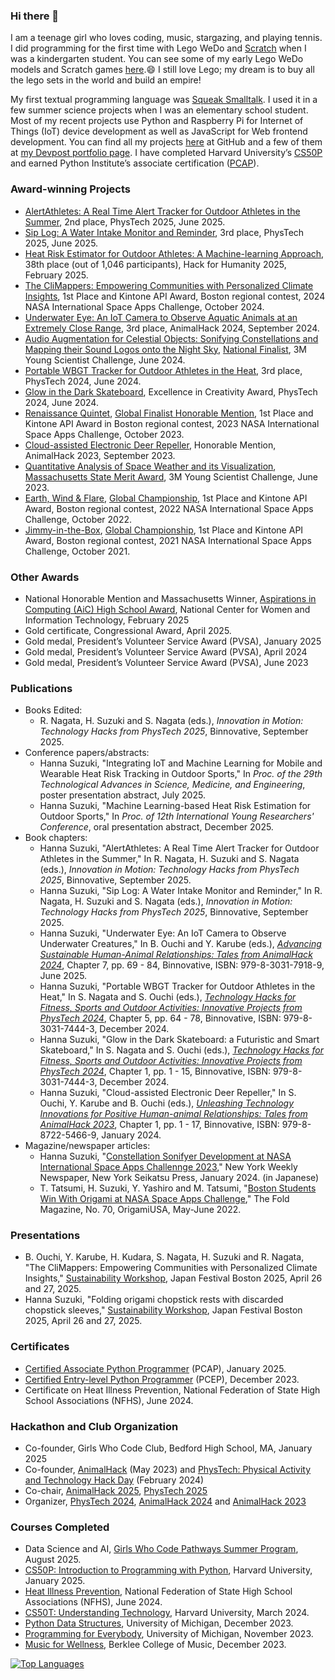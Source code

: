### Hi there 👋

I am a teenage girl who loves coding, music, stargazing, and playing tennis. I did programming for the first time with Lego WeDo and [Scratch](https://scratch.mit.edu/users/hssboston/) when I was a kindergarten student. You can see some of my early Lego WeDo models and Scratch games [here](https://github.com/HSSBoston/early).😄 I still love Lego; my dream is to buy all the lego sets in the world and build an empire!

My first textual programming language was [Squeak Smalltalk](https://squeak.org/). I used it in a few summer science projects when I was an elementary school student. Most of my recent projects use Python and Raspberry Pi for Internet of Things (IoT) device development as well as JavaScript for Web frontend development. You can find all my projects [here](https://github.com/HSSBoston?tab=repositories) at GitHub and a few of them at [my Devpost portfolio page](https://devpost.com/HSSBoston). I have completed Harvard University’s [CS50P](https://www.edx.org/learn/python/harvard-university-cs50-s-introduction-to-programming-with-python) and earned Python Institute’s associate certification ([PCAP](https://pythoninstitute.org/pcap)).  

### Award-winning Projects
- [AlertAthletes: A Real Time Alert Tracker for Outdoor Athletes in the Summer](https://github.com/HSSBoston/alert-athlete), 2nd place, PhysTech 2025, June 2025. 
- [Sip Log: A Water Intake Monitor and Reminder](https://github.com/HSSBoston/sip-log), 3rd place, PhysTech 2025, June 2025. 
- [Heat Risk Estimator for Outdoor Athletes: A Machine-learning Approach](https://github.com/HSSBoston/wbgt-clf), 38th place (out of 1,046 participants), Hack for Humanity 2025, February 2025. 
- [The CliMappers: Empowering Communities with Personalized Climate Insights](https://github.com/HSSBoston/climappers), 1st Place and Kintone API Award, Boston regional contest, 2024 NASA International Space Apps Challenge, October 2024.
- [Underwater Eye: An IoT Camera to Observe Aquatic Animals at an Extremely Close Range](https://github.com/HSSBoston/underwater-eye), 3rd place, AnimalHack 2024, September 2024.
- [Audio Augmentation for Celestial Objects: Sonifying Constellations and Mapping their Sound Logos onto the Night Sky](https://github.com/HSSBoston/constellation-sonifier), [National Finalist](https://youngscientistlab.com/annual-challenge/finalists-mentors-judges/finalists/hanna-suzuki-2024), 3M Young Scientist Challenge, June 2024.
- [Portable WBGT Tracker for Outdoor Athletes in the Heat](https://github.com/HSSBoston/wbgt), 3rd place, PhysTech 2024, June 2024.
- [Glow in the Dark Skateboard](https://github.com/HSSBoston/skateboard), Excellence in Creativity Award, PhysTech 2024, June 2024.
- [Renaissance Quintet](https://github.com/HSSBoston/renaissance-quintet), [Global Finalist Honorable Mention](https://www.spaceappschallenge.org/2023/awards/honorable-mentions/), 1st Place and Kintone API Award in Boston regional contest, 2023 NASA International Space Apps Challenge, October 2023.
- [Cloud-assisted Electronic Deer Repeller](https://github.com/HSSBoston/deer-repeller), Honorable Mention, AnimalHack 2023, September 2023. 
- [Quantitative Analysis of Space Weather and its Visualization](https://github.com/HSSBoston/space-weather-smart-mirror), [Massachusetts State Merit Award](https://youngscientistlab.com/annual-challenge/finalists-mentors-judges/state-merit-winners?years=2023), 3M Young Scientist Challenge, June 2023. 
- [Earth, Wind & Flare](https://github.com/HSSBoston/earth-wind-and-flare), [Global Championship](https://2022.spaceappschallenge.org/awards/), 1st Place and Kintone API Award, Boston regional contest, 2022 NASA International Space Apps Challenge, October 2022.  
- [Jimmy-in-the-Box](https://github.com/HSSBoston/jimmy-in-the-box), [Global Championship](https://2021.spaceappschallenge.org/awards/), 1st Place and Kintone API Award, Boston regional contest, 2021 NASA International Space Apps Challenge, October 2021. 

### Other Awards

- National Honorable Mention and Massachusetts Winner, [Aspirations in Computing (AiC) High School Award](https://www.aspirations.org/people/hanna-s/150626), National Center for Women and Information Technology, February 2025
- Gold certificate, Congressional Award, April 2025. 
- Gold medal, President’s Volunteer Service Award (PVSA), January 2025
- Gold medal, President’s Volunteer Service Award (PVSA), April 2024
- Gold medal, President’s Volunteer Service Award (PVSA), June 2023

### Publications
- Books Edited:
  - R. Nagata, H. Suzuki and S. Nagata (eds.), *Innovation in Motion: Technology Hacks from PhysTech 2025*, Binnovative, September 2025. 
- Conference papers/abstracts:
  - Hanna Suzuki, "Integrating IoT and Machine Learning for Mobile and Wearable Heat Risk Tracking in Outdoor Sports," In *Proc. of the 29th Technological Advances in Science, Medicine, and Engineering*, poster presentation abstract, July 2025.
  - Hanna Suzuki, "Machine Learning-based Heat Risk Estimation for Outdoor Sports," In *Proc. of 12th International Young Researchers' Conference*, oral presentation abstract, December 2025.
- Book chapters:
  - Hanna Suzuki, "AlertAthletes: A Real Time Alert Tracker for Outdoor Athletes in the Summer," In R. Nagata, H. Suzuki and S. Nagata (eds.), *Innovation in Motion: Technology Hacks from PhysTech 2025*, Binnovative, September 2025. 
  - Hanna Suzuki, "Sip Log: A Water Intake Monitor and Reminder," In R. Nagata, H. Suzuki and S. Nagata (eds.), *Innovation in Motion: Technology Hacks from PhysTech 2025*, Binnovative, September 2025. 
  - Hanna Suzuki, "Underwater Eye: An IoT Camera to Observe Underwater Creatures," In B. Ouchi and Y. Karube (eds.), *[Advancing Sustainable Human-Animal Relationships: Tales from AnimalHack 2024](https://www.amazon.com/dp/B0FDFYMGQ9)*, Chapter 7, pp. 69 - 84, Binnovative, ISBN: 979-8-3031-7918-9, June 2025.
  - Hanna Suzuki, "Portable WBGT Tracker for Outdoor Athletes in the Heat," In S. Nagata and S. Ouchi (eds.), *[Technology Hacks for Fitness, Sports and Outdoor Activities: Innovative Projects from PhysTech 2024](https://www.amazon.com/dp/B0DQX74Y9H)*, Chapter 5, pp. 64 - 78, Binnovative, ISBN: 979-8-3031-7444-3, December 2024.
  - Hanna Suzuki, "Glow in the Dark Skateboard: a Futuristic and Smart Skateboard," In S. Nagata and S. Ouchi (eds.), *[Technology Hacks for Fitness, Sports and Outdoor Activities: Innovative Projects from PhysTech 2024](https://www.amazon.com/dp/B0DQX74Y9H)*, Chapter 1, pp. 1 - 15, Binnovative, ISBN: 979-8-3031-7444-3, December 2024.
  - Hanna Suzuki, "Cloud-assisted Electronic Deer Repeller," In S. Ouchi, Y. Karube and B. Ouchi (eds.), *[Unleashing Technology Innovations for Positive Human-animal Relationships: Tales from AnimalHack 2023](https://www.amazon.com/dp/B0CSBPT21P)*, Chapter 1, pp. 1 - 17, Binnovative, ISBN: 979-8-8722-5466-9, January 2024.
- Magazine/newspaper articles:
  - Hanna Suzuki, "[Constellation Sonifyer Development at NASA International Space Apps Challennge 2023](https://www.nyseikatsu.com/ny-news/12/2023/40075/7/)," New York Weekly Newspaper, New York Seikatsu Press, January 2024. (in Japanese)
  - T. Tatsumi, H. Suzuki, Y. Yashiro and M. Tatsumi, "[Boston Students Win With Origami at NASA Space Apps Challenge](https://origamiusa.org/thefold/article/boston-students-win-origami-nasa-space-apps-challenge)," The Fold Magazine, No. 70, OrigamiUSA, May-June 2022.

### Presentations

- B. Ouchi, Y. Karube, H. Kudara, S. Nagata, H. Suzuki and R. Nagata, "The CliMappers: Empowering Communities with Personalized Climate Insights," [Sustainability Workshop](https://www.japanfestivalboston.org/sustainability-2025), Japan Festival Boston 2025, April 26 and 27, 2025.
- Hanna Suzuki, "Folding origami chopstick rests with discarded chopstick sleeves," [Sustainability Workshop](https://www.japanfestivalboston.org/sustainability-2025), Japan Festival Boston 2025, April 26 and 27, 2025.

### Certificates

- [Certified Associate Python Programmer](https://pythoninstitute.org/pcap) (PCAP), January 2025. 
- [Certified Entry-level Python Programmer](https://pythoninstitute.org/pcep) (PCEP), December 2023.
- Certificate on Heat Illness Prevention, National Federation of State High School Associations (NFHS), June 2024.  

### Hackathon and Club Organization

- Co-founder, Girls Who Code Club, Bedford High School, MA, January 2025
- Co-founder, [AnimalHack](https://animalhack.org/) (May 2023) and [PhysTech: Physical Activity and Technology Hack Day](https://binnovative-boston.github.io/phystech/) (February 2024)
- Co-chair, [AnimalHack 2025](https://animalhack.org/ah25/), [PhysTech 2025](https://binnovative-boston.github.io/phystech/2025.html)
- Organizer, [PhysTech 2024](https://binnovative-boston.github.io/phystech/2024.html), [AnimalHack 2024](https://animalhack.org/ah24/) and [AnimalHack 2023](https://animalhack.org/ah23/)


### Courses Completed

- Data Science and AI, [Girls Who Code Pathways Summer Program](https://girlswhocode.com/programs/summer-immersion-program), August 2025.
- [CS50P: Introduction to Programming with Python](https://www.edx.org/learn/python/harvard-university-cs50-s-introduction-to-programming-with-python), Harvard University, January 2025. 
- [Heat Illness Prevention](https://nfhslearn.com/courses/heat-illness-prevention-2), National Federation of State High School Associations (NFHS), June 2024.
- [CS50T: Understanding Technology](https://www.edx.org/learn/computer-science/harvard-university-cs50-s-understanding-technology), Harvard University, March 2024.
- [Python Data Structures](https://www.coursera.org/learn/python), University of Michigan, December 2023. 
- [Programming for Everybody](https://www.coursera.org/learn/python-data), University of Michigan, November 2023. 
- [Music for Wellness](https://www.coursera.org/learn/music-for-wellness), Berklee College of Music, December 2023. 

[![Top Languages](https://github-readme-stats.vercel.app/api/top-langs/?username=hssboston&layout=compact)](https://github.com/hssboston)


<!--
**HSSBoston/hssboston** is a ✨ _special_ ✨ repository because its `README.md` (this file) appears on your GitHub profile.

Here are some ideas to get you started:

- 🔭 I’m currently working on ...
- 🌱 I’m currently learning ...
- 👯 I’m looking to collaborate on ...
- 🤔 I’m looking for help with ...
- 💬 Ask me about ...
- 📫 How to reach me: ...
- 😄 Pronouns: ...
- ⚡ Fun fact: ...
-->

